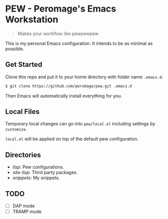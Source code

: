 # PEW - Peromage's Emacs Workstation

> Makes your workflow like pewpewpew

This is my personal Emacs configuration. It intends to be as minimal as possible.

## Get Started

Clone this repo and put it to your home directory with folder name `.emacs.d`.

```bash
$ git clone https://github.com/peromage/pew.git .emacs.d
```

Then Emacs will automatically install everything for you.

## Local Files

Temporary local changes can go into `pew/local.el` including settings by `customize`.

`local.el` will be applied on top of the default pew configuration.

## Directories

- *lisp*: Pew configurations.
- *site-lisp*: Third party packages.
- *snippets*: My snippets.

## TODO

- [ ] DAP mode
- [ ] TRAMP mode
